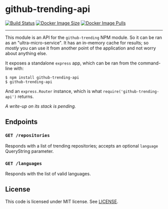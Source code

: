 # github-trending-api
[![Build Status](https://travis-ci.org/yamadapc/github-trending-api.svg?branch=master)](https://travis-ci.org/yamadapc/github-trending-api)
[![Docker Image Size](https://img.shields.io/imagelayers/image-size/yamadapc/github-trending-api/latest.svg)](https://hub.docker.com/r/yamadapc/github-trending-api/)
[![Docker Image Pulls](https://img.shields.io/docker/pulls/yamadapc/github-trending-api.svg)](https://hub.docker.com/r/yamadapc/github-trending-api/)

- - -
This module is an API for the `github-trending` NPM module. So it can be ran as
an "ultra-micro-service". It has an in-memory cache for results; so _mostly_ you
can use it from another point of the application and not worry about anything
else.

It exposes a standalone `express` app, which can be ran from the command-line
with:
```
$ npm install github-trending-api
$ github-trending-api
```

And an `express.Router` instance, which is what `require('github-trending-api')`
returns.

_A write-up on its stack is pending._

## Endpoints
### `GET /repositories`
Responds with a list of trending repositories; accepts an optional `language`
QueryString parameter.

### `GET /languages`
Responds with the list of valid languages.

## License
This code is licensed under MIT license. See [LICENSE](/LICENSE).
